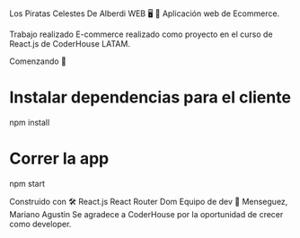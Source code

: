 Los Piratas Celestes De Alberdi WEB 🖥 📱
Aplicación web de Ecommerce.


Trabajo realizado
E-commerce realizado como proyecto en el curso de React.js de CoderHouse LATAM.

Comenzando 🚀

# Instalar dependencias para el cliente
npm install

# Correr la app
npm start

Construido con 🛠️
React.js
React Router Dom
Equipo de dev 🎁
Menseguez, Mariano Agustin
Se agradece a CoderHouse por la oportunidad de crecer como developer.
